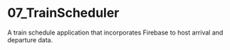 # 07_TrainScheduler
A train schedule application that incorporates Firebase to host arrival and departure data.
